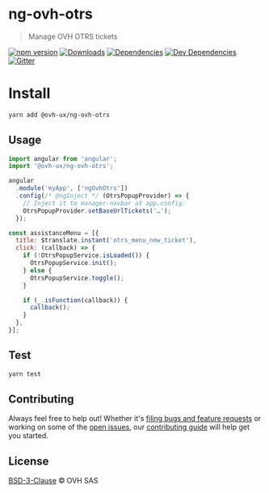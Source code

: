 # ng-ovh-otrs

> Manage OVH OTRS tickets

[![npm version](https://badgen.net/npm/v/@ovh-ux/ng-ovh-otrs)](https://www.npmjs.com/package/@ovh-ux/ng-ovh-otrs) [![Downloads](https://badgen.net/npm/dt/@ovh-ux/ng-ovh-otrs)](https://npmjs.com/package/@ovh-ux/ng-ovh-otrs) [![Dependencies](https://badgen.net/david/dep/ovh/manager/packages/components/ng-ovh-otrs)](https://npmjs.com/package/@ovh-ux/ng-ovh-otrs?activeTab=dependencies) [![Dev Dependencies](https://badgen.net/david/dev/ovh/manager/packages/components/ng-ovh-otrs)](https://npmjs.com/package/@ovh-ux/ng-ovh-otrs?activeTab=dependencies) [![Gitter](https://badgen.net/badge/gitter/ovh-ux/blue?icon=gitter)](https://gitter.im/ovh/ux)

# Install

```sh
yarn add @ovh-ux/ng-ovh-otrs
```

## Usage

```js
import angular from 'angular';
import '@ovh-ux/ng-ovh-otrs';

angular
  .module('myApp', ['ngOvhOtrs'])
  .config(/* @ngInject */ (OtrsPopupProvider) => {
    // Inject it to manager-navbar at app.config:
    OtrsPopupProvider.setBaseUrlTickets('…');
  });
```

```js
const assistanceMenu = [{
  title: $translate.instant('otrs_menu_new_ticket'),
  click: (callback) => {
    if (!OtrsPopupService.isLoaded()) {
      OtrsPopupService.init();
    } else {
      OtrsPopupService.toggle();
    }

    if (_.isFunction(callback)) {
      callback();
    }
  },
}];
```

## Test

```sh
yarn test
```

## Contributing

Always feel free to help out! Whether it's [filing bugs and feature requests](https://github.com/ovh/manager/issues/new) or working on some of the [open issues](https://github.com/ovh/manager/issues), our [contributing guide](https://github.com/ovh/manager/blob/master/CONTRIBUTING.md) will help get you started.

## License

[BSD-3-Clause](LICENSE) © OVH SAS

